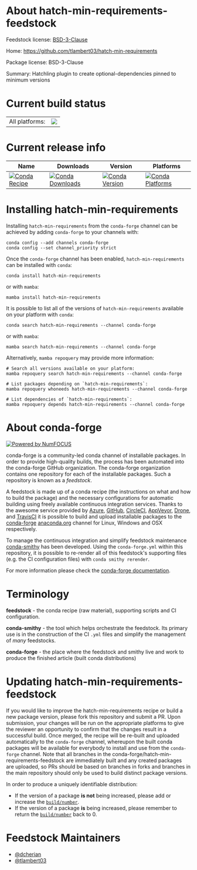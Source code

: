 About hatch-min-requirements-feedstock
======================================

Feedstock license: [BSD-3-Clause](https://github.com/conda-forge/hatch-min-requirements-feedstock/blob/main/LICENSE.txt)

Home: https://github.com/tlambert03/hatch-min-requirements

Package license: BSD-3-Clause

Summary: Hatchling plugin to create optional-dependencies pinned to minimum versions

Current build status
====================


<table><tr><td>All platforms:</td>
    <td>
      <a href="https://dev.azure.com/conda-forge/feedstock-builds/_build/latest?definitionId=24135&branchName=main">
        <img src="https://dev.azure.com/conda-forge/feedstock-builds/_apis/build/status/hatch-min-requirements-feedstock?branchName=main">
      </a>
    </td>
  </tr>
</table>

Current release info
====================

| Name | Downloads | Version | Platforms |
| --- | --- | --- | --- |
| [![Conda Recipe](https://img.shields.io/badge/recipe-hatch--min--requirements-green.svg)](https://anaconda.org/conda-forge/hatch-min-requirements) | [![Conda Downloads](https://img.shields.io/conda/dn/conda-forge/hatch-min-requirements.svg)](https://anaconda.org/conda-forge/hatch-min-requirements) | [![Conda Version](https://img.shields.io/conda/vn/conda-forge/hatch-min-requirements.svg)](https://anaconda.org/conda-forge/hatch-min-requirements) | [![Conda Platforms](https://img.shields.io/conda/pn/conda-forge/hatch-min-requirements.svg)](https://anaconda.org/conda-forge/hatch-min-requirements) |

Installing hatch-min-requirements
=================================

Installing `hatch-min-requirements` from the `conda-forge` channel can be achieved by adding `conda-forge` to your channels with:

```
conda config --add channels conda-forge
conda config --set channel_priority strict
```

Once the `conda-forge` channel has been enabled, `hatch-min-requirements` can be installed with `conda`:

```
conda install hatch-min-requirements
```

or with `mamba`:

```
mamba install hatch-min-requirements
```

It is possible to list all of the versions of `hatch-min-requirements` available on your platform with `conda`:

```
conda search hatch-min-requirements --channel conda-forge
```

or with `mamba`:

```
mamba search hatch-min-requirements --channel conda-forge
```

Alternatively, `mamba repoquery` may provide more information:

```
# Search all versions available on your platform:
mamba repoquery search hatch-min-requirements --channel conda-forge

# List packages depending on `hatch-min-requirements`:
mamba repoquery whoneeds hatch-min-requirements --channel conda-forge

# List dependencies of `hatch-min-requirements`:
mamba repoquery depends hatch-min-requirements --channel conda-forge
```


About conda-forge
=================

[![Powered by
NumFOCUS](https://img.shields.io/badge/powered%20by-NumFOCUS-orange.svg?style=flat&colorA=E1523D&colorB=007D8A)](https://numfocus.org)

conda-forge is a community-led conda channel of installable packages.
In order to provide high-quality builds, the process has been automated into the
conda-forge GitHub organization. The conda-forge organization contains one repository
for each of the installable packages. Such a repository is known as a *feedstock*.

A feedstock is made up of a conda recipe (the instructions on what and how to build
the package) and the necessary configurations for automatic building using freely
available continuous integration services. Thanks to the awesome service provided by
[Azure](https://azure.microsoft.com/en-us/services/devops/), [GitHub](https://github.com/),
[CircleCI](https://circleci.com/), [AppVeyor](https://www.appveyor.com/),
[Drone](https://cloud.drone.io/welcome), and [TravisCI](https://travis-ci.com/)
it is possible to build and upload installable packages to the
[conda-forge](https://anaconda.org/conda-forge) [anaconda.org](https://anaconda.org/)
channel for Linux, Windows and OSX respectively.

To manage the continuous integration and simplify feedstock maintenance
[conda-smithy](https://github.com/conda-forge/conda-smithy) has been developed.
Using the ``conda-forge.yml`` within this repository, it is possible to re-render all of
this feedstock's supporting files (e.g. the CI configuration files) with ``conda smithy rerender``.

For more information please check the [conda-forge documentation](https://conda-forge.org/docs/).

Terminology
===========

**feedstock** - the conda recipe (raw material), supporting scripts and CI configuration.

**conda-smithy** - the tool which helps orchestrate the feedstock.
                   Its primary use is in the construction of the CI ``.yml`` files
                   and simplify the management of *many* feedstocks.

**conda-forge** - the place where the feedstock and smithy live and work to
                  produce the finished article (built conda distributions)


Updating hatch-min-requirements-feedstock
=========================================

If you would like to improve the hatch-min-requirements recipe or build a new
package version, please fork this repository and submit a PR. Upon submission,
your changes will be run on the appropriate platforms to give the reviewer an
opportunity to confirm that the changes result in a successful build. Once
merged, the recipe will be re-built and uploaded automatically to the
`conda-forge` channel, whereupon the built conda packages will be available for
everybody to install and use from the `conda-forge` channel.
Note that all branches in the conda-forge/hatch-min-requirements-feedstock are
immediately built and any created packages are uploaded, so PRs should be based
on branches in forks and branches in the main repository should only be used to
build distinct package versions.

In order to produce a uniquely identifiable distribution:
 * If the version of a package **is not** being increased, please add or increase
   the [``build/number``](https://docs.conda.io/projects/conda-build/en/latest/resources/define-metadata.html#build-number-and-string).
 * If the version of a package **is** being increased, please remember to return
   the [``build/number``](https://docs.conda.io/projects/conda-build/en/latest/resources/define-metadata.html#build-number-and-string)
   back to 0.

Feedstock Maintainers
=====================

* [@dcherian](https://github.com/dcherian/)
* [@tlambert03](https://github.com/tlambert03/)

